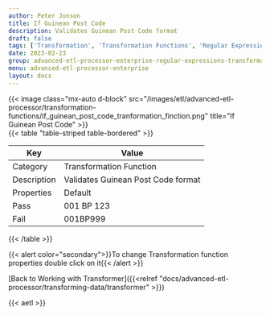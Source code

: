 ```yaml
---
author: Peter Jonson
title: If Guinean Post Code
description: Validates Guinean Post Code format
draft: false
tags: ['Transformation', 'Transformation Functions', 'Regular Expressions']
date: 2023-02-23
group: advanced-etl-processor-enterprise-regular-expressions-transformation
menu: advanced-etl-processor-enterprise
layout: docs
---
```


{{< image class="mx-auto d-block"  src="/images/etl/advanced-etl-processor/transformation-functions/if_guinean_post_code_tranformation_finction.png" title="If Guinean Post Code" >}}
\
{{< table "table-striped table-bordered" >}}

| Key         | Value                              |
| ----------- | ---------------------------------- |
| Category    | Transformation Function            |
| Description | Validates Guinean Post Code format |
| Properties  | Default                            |
| Pass        | 001 BP 123                         |
| Fail        | 001BP999                           |

{{< /table >}}

{{< alert color="secondary">}}To change Transformation function properties double click on it{{< /alert >}}

[Back to Working with Transformer]({{<relref "docs/advanced-etl-processor/transforming-data/transformer" >}})

{{< aetl >}}
